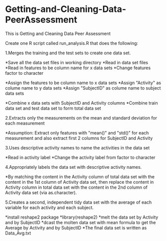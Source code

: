 Getting-and-Cleaning-Data-PeerAssessment
========================================
This is Getting and Cleaning Data Peer Assessment

Create one R script called run_analysis.R that does the following:



1.Merges the training and the test sets to create one data set.

*Save all the data set files in working directory
*Read in data set files
*Read in features to be column name for x data sets
*Change features factor to character

*Assign the features to be column name to x data sets
*Assign "Activity" as colume name to y data sets
*Assign "SubjectID" as colume name to subject data sets

*Combine x data sets with SubjectID and Activity columns
*Combine train data set and test data set to form total data set


2.Extracts only the measurements on the mean and standard deviation for each measurement

*Assumption: Extract only features with "mean()" and "std()" for each measurement 
and also extract first 2 columns for SubjectID and Activity

3.Uses descriptive activity names to name the activities in the data set

*Read in activity label
*Change the activity label from factor to character

4.Appropriately labels the data set with descriptive activity names.

*By matching the content in the Activity column of total data set with the content in the 1st column of Activity data set, then replace the content in Activity column in total data set with the content in the 2nd column of Activity data set (via as.character). 


5.Creates a second, independent tidy data set with the average of each variable for each activity and each subject.

*install reshape2 package
*library(reshape2)
*melt the data set by Activity and by SubjectID
*dcast the molten data set with mean formula to get the Average by Activity and by SubjectID
*The final data set is written as Data_Avg.txt

